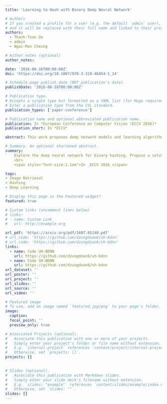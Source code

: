 ```yaml
---
title: 'Learning to Hash with Binary Deep Neural Network'

# Authors
# If you created a profile for a user (e.g. the default `admin` user), write the username (folder name) here
# and it will be replaced with their full name and linked to their profile.
authors:
  - Thanh-Toan Do
  - admin
  - Ngai-Man Cheung

# Author notes (optional)
author_notes:

date: '2016-06-16T00:00:00Z'
doi: 'https://doi.org/10.1007/978-3-319-46454-1_14'

# Schedule page publish date (NOT publication's date).
publishDate: '2016-06-16T00:00:00Z'

# Publication type.
# Accepts a single type but formatted as a YAML list (for Hugo requirements).
# Enter a publication type from the CSL standard.
publication_types: ['paper-conference']

# Publication name and optional abbreviated publication name.
publication: In *European Conference on Computer Vision (ECCV 2016)*
publication_short: In *ECCV*

abstract: This work proposes deep network models and learning algorithms for unsupervised and supervised binary hashing. Our novel network design constrains one hidden layer to directly output the binary codes. This addresses a challenging issue in some previous works':' optimizing non-smooth objective functions due to binarization. Moreover, we incorporate independence and balance properties in the direct and strict forms in the learning. Furthermore, we include similarity preserving property in our objective function. Our resulting optimization with these binary, independence, and balance constraints is difficult to solve. We propose to attack it with alternating optimization and careful relaxation. Experimental results on three benchmark datasets show that our proposed methods compare favorably with the state of the art.

# Summary. An optional shortened abstract.
summary: 
    Explore the deep neural network for binary hashing. Propose a solution for optimising neural network (backpropagation) with a binary constraint
    <br> 
    <span style="font-size:1.1em">In _ECCV 2016_</span>

tags: 
- Image Retrieval
- Hashing
- Deep Learning

# Display this page in the Featured widget?
featured: true

# Custom links (uncomment lines below)
# links:
# - name: Custom Link
#   url: http://example.org

url_pdf: 'https://arxiv.org/pdf/1607.05140.pdf'
# url_code: 'https://github.com/dzungdoan6/uh-bdnn'
# url_code: 'https://github.com/dzungdoan6/sh-bdnn'
links:
  - name: Code UH-BDNN
    url: https://github.com/dzungdoan6/uh-bdnn
  - name: Code SH-BDNN
    url: https://github.com/dzungdoan6/sh-bdnn
url_dataset: ''
url_poster: ''
url_project: ''
url_slides: ''
url_source: ''
url_video: ''

# Featured image
# To use, add an image named `featured.jpg/png` to your page's folder.
image:
  caption: 
  focal_point: ''
  preview_only: true

# Associated Projects (optional).
#   Associate this publication with one or more of your projects.
#   Simply enter your project's folder or file name without extension.
#   E.g. `internal-project` references `content/project/internal-project/index.md`.
#   Otherwise, set `projects: []`.
projects: []
  

# Slides (optional).
#   Associate this publication with Markdown slides.
#   Simply enter your slide deck's filename without extension.
#   E.g. `slides: "example"` references `content/slides/example/index.md`.
#   Otherwise, set `slides: ""`.
slides: []
---
```


